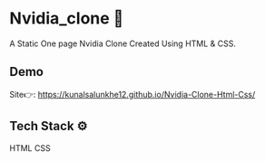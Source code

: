 
# Nvidia_clone 👥

A Static One page Nvidia Clone Created Using HTML & CSS.


## Demo

Site👉: https://kunalsalunkhe12.github.io/Nvidia-Clone-Html-Css/




## Tech Stack ⚙️

HTML CSS 


